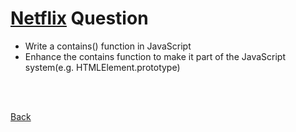 # [Netflix](https://github.com/twowaits/SDE-Interview-Questions/tree/master/Netflix) Question
- Write a contains() function in JavaScript <br />
- Enhance the contains function to make it part of the JavaScript system(e.g. HTMLElement.prototype)

<br /><br />

[Back](https://github.com/ZiarayZ/Coding-Challenges)